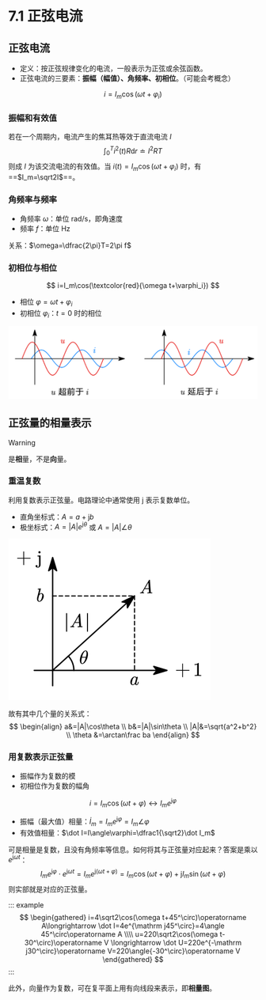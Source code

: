 # 7.1 正弦电流

## 正弦电流

- 定义：按正弦规律变化的电流，一般表示为正弦或余弦函数。
- 正弦电流的三要素：**振幅（幅值）、角频率、初相位**。（可能会考概念）

$$
i=I_m\cos(\omega t+\varphi_i)
$$

### 振幅和有效值

若在一个周期内，电流产生的焦耳热等效于直流电流 $I$
$$
\int_0^Ti^2(t)R\mathrm dr\doteq I^2RT
$$
则成 $I$ 为该交流电流的有效值。当 $i(t)=I_m\cos(\omega t+\varphi_i)$ 时，有 ==$I_m=\sqrt2I$==。

### 角频率与频率

- 角频率 $\omega$：单位 $\mathrm{rad/s}$，即角速度
- 频率 $f$：单位 $\operatorname {Hz}$

关系：$\omega=\dfrac{2\pi}T=2\pi f$

### 初相位与相位

$$
i=I_m\cos(\textcolor{red}{\omega t+\varphi_i})
$$

- 相位 $\varphi=\omega t+\varphi_i$
- 初相位 $\varphi_i$：$t=0$ 时的相位

![](./images/ui-phase.svg)

## 正弦量的相量表示

> [!warning]
>
> 是**相**量，不是**向**量。

### 重温复数

利用复数表示正弦量。电路理论中通常使用 $\mathrm j$ 表示复数单位。

- 直角坐标式：$A=a+\mathrm jb$
- 极坐标式：$A=|A|e^{\mathrm j\theta}$ 或 $A=|A|\angle\theta$

![](./images/complex.svg)

故有其中几个量的关系式：
$$
\begin{align}
a&=|A|\cos\theta \\
b&=|A|\sin\theta \\
|A|&=\sqrt{a^2+b^2} \\
\theta &=\arctan\frac ba
\end{align}
$$

### 用复数表示正弦量

- 振幅作为复数的模
- 初相位作为复数的幅角

$$
i=I_m\cos(\omega t+\varphi)\longleftrightarrow I_me^{\mathrm j\varphi}
$$

- 振幅（最大值）相量：$\dot I_m=I_me^{\mathrm j\varphi}=I_m\angle\varphi$
- 有效值相量：$\dot I=I\angle\varphi=\dfrac1{\sqrt2}\dot I_m$

可是相量是复数，且没有角频率等信息。如何将其与正弦量对应起来？答案是乘以 $e^{\mathrm j\omega t}$：
$$
I_me^{\mathrm j\varphi}\cdot e^{\mathrm j\omega t}=I_me^{\mathrm j(\omega t+\varphi)}=I_m\cos(\omega t+\varphi)+\mathrm jI_m\sin(\omega t+\varphi)
$$
则实部就是对应的正弦量。

::: example
$$
\begin{gathered}
i=4\sqrt2\cos(\omega t+45^\circ)\operatorname A\longrightarrow \dot I=4e^{\mathrm j45^\circ}=4\angle 45^\circ\operatorname A \\\\
u=220\sqrt2\cos(\omega t-30^\circ)\operatorname V
\longrightarrow \dot U=220e^{-\mathrm j30^\circ}\operatorname V=220\angle{-30^\circ}\operatorname V
\end{gathered}
$$
:::

此外，向量作为复数，可在复平面上用有向线段来表示，即**相量图**。
